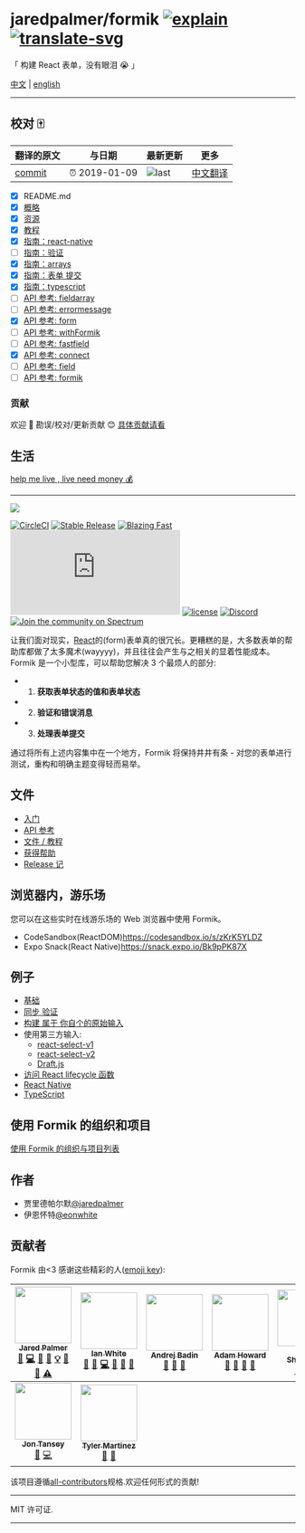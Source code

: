 # jaredpalmer/formik [![explain]][source] [![translate-svg]][translate-list]

<!-- [![size-img]][size] -->

[explain]: http://llever.com/explain.svg
[source]: https://github.com/chinanf-boy/Source-Explain
[translate-svg]: http://llever.com/translate.svg
[translate-list]: https://github.com/chinanf-boy/chinese-translate-list
[size-img]: https://packagephobia.now.sh/badge?p=Name
[size]: https://packagephobia.now.sh/result?p=Name

「 构建 React 表单，没有眼泪 😭 」

[中文](./readme.md) | [english](https://github.com/jaredpalmer/formik)

---

## 校对 🀄️

<!-- doc-templite START generated -->
<!-- repo = 'jaredpalmer/formik' -->
<!-- commit = 'dc4bcf97e61b14fb4e90baff76cc209c13db19bc' -->
<!-- time = '2019-01-09' -->

| 翻译的原文 | 与日期        | 最新更新 | 更多                       |
| ---------- | ------------- | -------- | -------------------------- |
| [commit]   | ⏰ 2019-01-09 | ![last]  | [中文翻译][translate-list] |

[last]: https://img.shields.io/github/last-commit/jaredpalmer/formik.svg
[commit]: https://github.com/jaredpalmer/formik/tree/dc4bcf97e61b14fb4e90baff76cc209c13db19bc

<!-- doc-templite END generated -->

- [x] README.md
- [x] [概略](./docs-zh/overview.md)
- [x] [资源](./docs-zh/resources.md)
- [x] [教程](./docs-zh/tutorial.md)
- [x] [指南：react-native](./docs-zh/guides/react-native.md)
- [ ] [指南：验证](./docs-zh/guides/validation.md)
- [x] [指南：arrays](./docs-zh/guides/arrays.md)
- [x] [指南：表单 提交](./docs-zh/guides/form-submission.md)
- [x] [指南：typescript](./docs-zh/guides/typescript.md)
- [ ] [API 参考: fieldarray](./docs-zh/api/fieldarray.md)
- [ ] [API 参考: errormessage](./docs-zh/api/errormessage.md)
- [x] [API 参考: form](./docs-zh/api/form.md)
- [ ] [API 参考: withFormik](./docs-zh/api/withFormik.md)
- [ ] [API 参考: fastfield](./docs-zh/api/fastfield.md)
- [x] [API 参考: connect](./docs-zh/api/connect.md)
- [ ] [API 参考: field](./docs-zh/api/field.md)
- [ ] [API 参考: formik](./docs-zh/api/formik.md)

### 贡献

欢迎 👏 勘误/校对/更新贡献 😊 [具体贡献请看](https://github.com/chinanf-boy/chinese-translate-list#贡献)

## 生活

[help me live , live need money 💰](https://github.com/chinanf-boy/live-need-money)

---

![](https://user-images.githubusercontent.com/4060187/27243721-3b5219d0-52b1-11e7-96f1-dae8391a3ef6.png)

[![CircleCI](https://circleci.com/gh/jaredpalmer/formik.svg?style=svg)](https://circleci.com/gh/jaredpalmer/formik)
[![Stable Release](https://img.shields.io/npm/v/formik.svg)](https://npm.im/formik)
[![Blazing Fast](https://badgen.now.sh/badge/speed/blazing%20%F0%9F%94%A5/green)](https://npm.im/formik)
[![gzip size](http://img.badgesize.io/https://unpkg.com/formik@latest/dist/formik.umd.production.js?compression=gzip)](https://unpkg.com/formik@latest/dist/formik.umd.production.js)
[![license](https://badgen.now.sh/badge/license/MIT)](./LICENSE)
[![Discord](https://img.shields.io/discord/102860784329052160.svg?style=flat-square)](https://discord.gg/cU6MCve)
[![Join the community on Spectrum](https://withspectrum.github.io/badge/badge.svg)](https://spectrum.chat/palmer)

让我们面对现实，[React](https://github.com/facebook/react)的(form)表单真的很冗长。更糟糕的是，大多数表单的帮助库都做了太多魔术(wayyyy)，并且往往会产生与之相关的显着性能成本。Formik 是一个小型库，可以帮助您解决 3 个最烦人的部分:

- 1. **获取表单状态的值和表单状态**
- 2. **验证和错误消息**
- 3. **处理表单提交**

通过将所有上述内容集中在一个地方，Formik 将保持井井有条 - 对您的表单进行测试，重构和明确主题变得轻而易举。

<div id="handleblur-e-any--void"></div>
<div id="handlechange-e-any--void"></div>

## 文件

- [入门](https://jaredpalmer.com/formik/docs/overview)
- [API 参考](https://jaredpalmer.com/formik/docs/api/formik)
- [文件 / 教程](https://jaredpalmer.com/formik/docs/resources)
- [获得帮助](https://jaredpalmer.com/formik/help)
- [Release 记](https://github.com/jaredpalmer/formik/releases)

## 浏览器内，游乐场

您可以在这些实时在线游乐场的 Web 浏览器中使用 Formik。

- CodeSandbox(ReactDOM)<https://codesandbox.io/s/zKrK5YLDZ>
- Expo Snack(React Native)<https://snack.expo.io/Bk9pPK87X>

## 例子

- [基础](https://codesandbox.io/s/zKrK5YLDZ)
- [同步 验证](https://codesandbox.io/s/q8yRqQMp)
- [构建 属于 你自个的原始输入](https://codesandbox.io/s/qJR4ykJk)
- 使用第三方输入:
  - [react-select-v1](https://codesandbox.io/s/jRzE53pqR)
  - [react-select-v2](https://codesandbox.io/s/73jj9zom96)
  - [Draft.js](https://codesandbox.io/s/QW1rqjBLl)
- [访问 React lifecycle 函数](https://codesandbox.io/s/pgD4DLypy)
- [React Native](https://snack.expo.io/@ferrannp/react-native-x-formik)
- [TypeScript](https://codesandbox.io/s/8y578o8152)

## 使用 Formik 的组织和项目

[使用 Formik 的组织与项目列表](https://github.com/jaredpalmer/formik/issues/87)

## 作者

- 贾里德帕尔默[@jaredpalmer](https://twitter.com/jaredpalmer)
- 伊恩怀特[@eonwhite](https://twitter.com/eonwhite)

## 贡献者

Formik 由\<3 感谢这些精彩的人([emoji key](https://github.com/kentcdodds/all-contributors#emoji-key)):

<!-- ALL-CONTRIBUTORS-LIST:START - Do not remove or modify this section -->

<!-- prettier-ignore -->
| [<img src="https://avatars2.githubusercontent.com/u/4060187?v=4" width="100px;"/><br /><sub><b>Jared Palmer</b></sub>](http://jaredpalmer.com)<br />[💬](#question-jaredpalmer "Answering Questions") [💻](https://github.com/jaredpalmer/formik/commits?author=jaredpalmer "Code") [🎨](#design-jaredpalmer "Design") [📖](https://github.com/jaredpalmer/formik/commits?author=jaredpalmer "Documentation") [💡](#example-jaredpalmer "Examples") [🤔](#ideas-jaredpalmer "Ideas, Planning, & Feedback") [👀](#review-jaredpalmer "Reviewed Pull Requests") [⚠️](https://github.com/jaredpalmer/formik/commits?author=jaredpalmer "Tests") | [<img src="https://avatars0.githubusercontent.com/u/109324?v=4" width="100px;"/><br /><sub><b>Ian White</b></sub>](https://www.stardog.io)<br />[💬](#question-eonwhite "Answering Questions") [🐛](https://github.com/jaredpalmer/formik/issues?q=author%3Aeonwhite "Bug reports") [💻](https://github.com/jaredpalmer/formik/commits?author=eonwhite "Code") [📖](https://github.com/jaredpalmer/formik/commits?author=eonwhite "Documentation") [🤔](#ideas-eonwhite "Ideas, Planning, & Feedback") [👀](#review-eonwhite "Reviewed Pull Requests") | [<img src="https://avatars0.githubusercontent.com/u/829963?v=4" width="100px;"/><br /><sub><b>Andrej Badin</b></sub>](http://andrejbadin.com)<br />[💬](#question-Andreyco "Answering Questions") [🐛](https://github.com/jaredpalmer/formik/issues?q=author%3AAndreyco "Bug reports") [📖](https://github.com/jaredpalmer/formik/commits?author=Andreyco "Documentation") | [<img src="https://avatars2.githubusercontent.com/u/91115?v=4" width="100px;"/><br /><sub><b>Adam Howard</b></sub>](http://adz.co.de)<br />[💬](#question-skattyadz "Answering Questions") [🐛](https://github.com/jaredpalmer/formik/issues?q=author%3Askattyadz "Bug reports") [🤔](#ideas-skattyadz "Ideas, Planning, & Feedback") [👀](#review-skattyadz "Reviewed Pull Requests") | [<img src="https://avatars1.githubusercontent.com/u/6711845?v=4" width="100px;"/><br /><sub><b>Vlad Shcherbin</b></sub>](https://github.com/VladShcherbin)<br />[💬](#question-VladShcherbin "Answering Questions") [🐛](https://github.com/jaredpalmer/formik/issues?q=author%3AVladShcherbin "Bug reports") [🤔](#ideas-VladShcherbin "Ideas, Planning, & Feedback") | [<img src="https://avatars3.githubusercontent.com/u/383212?v=4" width="100px;"/><br /><sub><b>Brikou CARRE</b></sub>](https://github.com/brikou)<br />[🐛](https://github.com/jaredpalmer/formik/issues?q=author%3Abrikou "Bug reports") [📖](https://github.com/jaredpalmer/formik/commits?author=brikou "Documentation") | [<img src="https://avatars0.githubusercontent.com/u/5314713?v=4" width="100px;"/><br /><sub><b>Sam Kvale</b></sub>](http://skvale.github.io)<br />[🐛](https://github.com/jaredpalmer/formik/issues?q=author%3Askvale "Bug reports") [💻](https://github.com/jaredpalmer/formik/commits?author=skvale "Code") [⚠️](https://github.com/jaredpalmer/formik/commits?author=skvale "Tests") |
| :------------------------------------------------------------------------------------------------------------------------------------------------------------------------------------------------------------------------------------------------------------------------------------------------------------------------------------------------------------------------------------------------------------------------------------------------------------------------------------------------------------------------------------------------------------------------------------------------------------------------------------------: | :----------------------------------------------------------------------------------------------------------------------------------------------------------------------------------------------------------------------------------------------------------------------------------------------------------------------------------------------------------------------------------------------------------------------------------------------------------------------------------------------------------------------------------------------------: | :------------------------------------------------------------------------------------------------------------------------------------------------------------------------------------------------------------------------------------------------------------------------------------------------------------------------------------------------------------------------: | :------------------------------------------------------------------------------------------------------------------------------------------------------------------------------------------------------------------------------------------------------------------------------------------------------------------------------------------------------------------------------------: | :--------------------------------------------------------------------------------------------------------------------------------------------------------------------------------------------------------------------------------------------------------------------------------------------------------------------------------------------------------------------: | :------------------------------------------------------------------------------------------------------------------------------------------------------------------------------------------------------------------------------------------------------------------------------------------------------------------------: | :-------------------------------------------------------------------------------------------------------------------------------------------------------------------------------------------------------------------------------------------------------------------------------------------------------------------------------------------------------------------------------------: |
| [<img src="https://avatars0.githubusercontent.com/u/13765558?v=4" width="100px;"/><br /><sub><b>Jon Tansey</b></sub>](http://jon.tansey.info)<br />[🐛](https://github.com/jaredpalmer/formik/issues?q=author%3Ajontansey "Bug reports") [💻](https://github.com/jaredpalmer/formik/commits?author=jontansey "Code") | [<img src="https://avatars0.githubusercontent.com/u/6819171?v=4" width="100px;"/><br /><sub><b>Tyler Martinez</b></sub>](http://slightlytyler.com)<br />[🐛](https://github.com/jaredpalmer/formik/issues?q=author%3Aslightlytyler "Bug reports") [📖](https://github.com/jaredpalmer/formik/commits?author=slightlytyler "Documentation") |  |  |  |  |  |

<!-- ALL-CONTRIBUTORS-LIST:END -->

该项目遵循[all-contributors](https://github.com/kentcdodds/all-contributors)规格.欢迎任何形式的贡献!

---

MIT 许可证.

---
